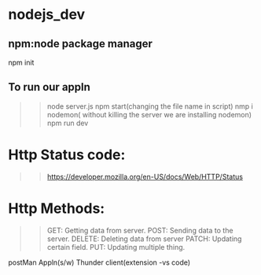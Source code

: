 # nodejs_dev

## npm:node package manager
npm init

## To run our appln
   >> node server.js
   >> npm start(changing the file name in script)
nmp i nodemon( without killing the server we are installing nodemon)
   >> npm run dev
# Http Status code:
 >> https://developer.mozilla.org/en-US/docs/Web/HTTP/Status

 # Http Methods:
 >> GET: Getting  data from server.
 >> POST: Sending data to the server.
 >> DELETE: Deleting data from server
 >>PATCH: Updating certain field.
 >>PUT: Updating multiple thing.

 postMan Appln(s/w)
 Thunder client(extension -vs code)
